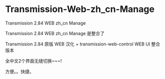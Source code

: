 # Transmission-Web-zh_cn-Manage

Transmission 2.84 WEB zh_cn Manage

Transmission 2.84 WEB zh_cn Manage 是整合了

Transmission 2.84 原版 WEB 汉化 + transmission-web-control WEB UI 整合版本

全中文2个界面无缝切换~~~!

方便。。快捷。
